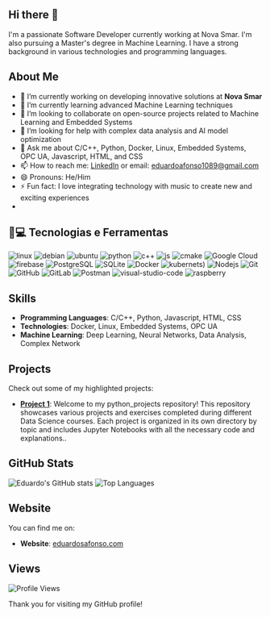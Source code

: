 ## Hi there 👋

<!--
**eduardoafonso1089/eduardoafonso1089** is a ✨ _special_ ✨ repository because its `README.md` (this file) appears on your GitHub profile.

Here are some ideas to get you started:

- 🔭 I’m currently working on ...
- 🌱 I’m currently learning ...
- 👯 I’m looking to collaborate on ...
- 🤔 I’m looking for help with ...
- 💬 Ask me about ...
- 📫 How to reach me: ...
- 😄 Pronouns: ...
- ⚡ Fun fact: ...
-->

I'm a passionate Software Developer currently working at Nova Smar. I'm also pursuing a Master's degree in Machine Learning. I have a strong background in various technologies and programming languages.

## About Me

- 🔭 I’m currently working on developing innovative solutions at **Nova Smar**
- 🌱 I’m currently learning advanced Machine Learning techniques
- 👯 I’m looking to collaborate on open-source projects related to Machine Learning and Embedded Systems
- 🤔 I’m looking for help with complex data analysis and AI model optimization
- 💬 Ask me about C/C++, Python, Docker, Linux, Embedded Systems, OPC UA, Javascript, HTML, and CSS
- 📫 How to reach me: [LinkedIn](https://www.linkedin.com/in/eduardo-afonso-651b81135/) or email: eduardoafonso1089@gmail.com
- 😄 Pronouns: He/Him
- ⚡ Fun fact: I love integrating technology with music to create new and exciting experiences
- 
## 🚀💻 Tecnologias e Ferramentas

![linux](https://img.shields.io/badge/Linux-FCC624?style=for-the-badge&logo=linux&logoColor=black)
![debian](https://img.shields.io/badge/debian-red?style=for-the-badge&logo=debian&logoColor=orange&color=darkred)
![ubuntu](https://img.shields.io/badge/Ubuntu-E95420?style=for-the-badge&logo=Ubuntu&logoColor=white)
![python](https://img.shields.io/badge/python-3670A0?style=for-the-badge&logo=python&logoColor=ffdd54)
![c++](https://img.shields.io/badge/-C++-blue?logo=cplusplus)
![js](https://shields.io/badge/JavaScript-F7DF1E?logo=JavaScript&logoColor=000&style=flat-square)
![cmake](https://img.shields.io/badge/build-CMake-orange)
![Google Cloud](https://img.shields.io/badge/Google%20Cloud-black?style=flat-square&logo=google-cloud)
![firebase](https://img.shields.io/badge/firebase-ffca28?style=for-the-badge&logo=firebase&logoColor=black)
![PostgreSQL](https://img.shields.io/badge/-PostgreSQL-336791?style=flat-square&logo=postgresql)
![SQLite](https://img.shields.io/badge/SQLite-07405E?style=flat-square&logo=sqlite)
![Docker](https://img.shields.io/badge/docker-%230db7ed.svg?style=for-the-badge&logo=docker&logoColor=white)
![kubernets](https://img.shields.io/badge/kubernetes-%23326ce5.svg?style=for-the-badge&logo=kubernetes&logoColor=white))
![Nodejs](https://img.shields.io/badge/-Nodejs-black?style=flat-square&logo=Node.js)
![Git](https://img.shields.io/badge/-Git-black?style=flat-square&logo=git)
![GitHub](https://img.shields.io/badge/-GitHub-181717?style=flat-square&logo=github)
![GitLab](https://img.shields.io/badge/-GitLab-FCA121?style=flat-square&logo=gitlab)
![Postman](https://img.shields.io/badge/Postman-FF6C37?style=flat-square&logo=Postman)
![visual-studio-code](https://img.shields.io/badge/VisualStudioCode-0078d7.svg?style=flat-square&logo=visual-studio-code)
![raspberry](https://img.shields.io/badge/-RaspberryPi-C51A4A?style=for-the-badge&logo=Raspberry-Pi)
<!-- ![TypeScript](https://img.shields.io/badge/-TypeScript-007ACC?style=flat-square&logo=typescript)
![angular](https://img.shields.io/badge/angular-%23DD0031.svg?style=flat-square&logo=angular)
![Amazon AWS](https://img.shields.io/badge/Amazon%20AWS-232F3E?style=flat-square&logo=amazon-aws)
 ![netlify](https://img.shields.io/badge/Netlify-00C7B7?style=flat-square&logo=netlify)
 ![visual-studio](https://img.shields.io/badge/VisualStudio-5C2D91.svg?style=flat-square&logo=visual-studio)
 ![C#](https://img.shields.io/badge/C%23-239120?style=flat-square&logo=c-sharp)
![.NET](https://img.shields.io/badge/.NET-5C2D91?style=flat-square&logo=dot-net)
![oracle](https://img.shields.io/badge/oracle-%23F00000.svg?style=flat-square&logo=oracle)
![MongoDB](https://img.shields.io/badge/-MongoDB-black?style=flat-square&logo=mongodb) -->



## Skills

- **Programming Languages**: C/C++, Python, Javascript, HTML, CSS
- **Technologies**: Docker, Linux, Embedded Systems, OPC UA
- **Machine Learning**: Deep Learning, Neural Networks, Data Analysis, Complex Network

## Projects

Check out some of my highlighted projects:

- **[Project 1]([https://github.com/eduardoafonso1089/project1](https://github.com/eduardoafonso1089/python_projects))**: Welcome to my python_projects repository! This repository showcases various projects and exercises completed during different Data Science courses. Each project is organized in its own directory by topic and includes Jupyter Notebooks with all the necessary code and explanations..
<!--- **[Project 2](https://github.com/eduardoafonso1089/project2)**: Brief description of project 2.
- **[Project 3](https://github.com/eduardoafonso1089/project3)**: Brief description of project 3. -->

## GitHub Stats

![Eduardo's GitHub stats](https://github-readme-stats.vercel.app/api?username=eduardoafonso1089&show_icons=true&theme=radical)
![Top Languages](https://github-readme-stats.vercel.app/api/top-langs/?username=eduardoafonso1089&layout=compact&theme=radical)


## Website

You can find me on: 
<!-- a href='https://www.linkedin.com/in/eduardo-afonso-651b81135/' target="_blank" />
  <img src="https://img.shields.io/badge/LinkedIn-0077B5?style=for-the-badge&logo=linkedin&logoColor=white" /> 
</a>

<img src="https://img.shields.io/badge/Gmail-D14836?style=for-the-badge&logo=gmail&logoColor=white" /> eduardoafonso1089@gmail.com -->
- **Website**: [eduardosafonso.com](https://eduardoafonso1089.github.io/eduardoafonso.github.io/)

## Views

![Profile Views](https://komarev.com/ghpvc/?username=eduardoafonso1089&color=blue)


Thank you for visiting my GitHub profile!
